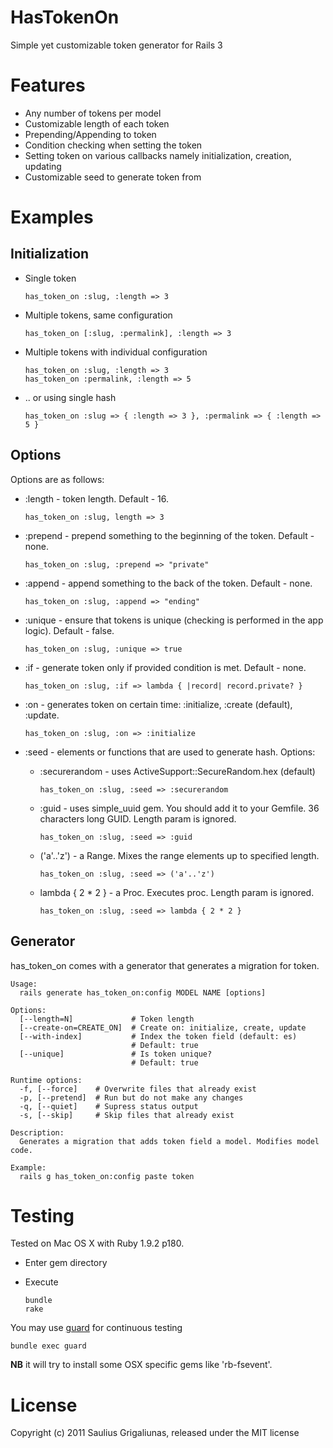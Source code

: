 # HasTokenOn

Simple yet customizable token generator for Rails 3

# Features

* Any number of tokens per model
* Customizable length of each token
* Prepending/Appending to token
* Condition checking when setting the token
* Setting token on various callbacks namely initialization, creation, updating
* Customizable seed to generate token from

# Examples

## Initialization

* Single token

      has_token_on :slug, :length => 3

* Multiple tokens, same configuration

      has_token_on [:slug, :permalink], :length => 3

* Multiple tokens with individual configuration

      has_token_on :slug, :length => 3
      has_token_on :permalink, :length => 5

* .. or using single hash

      has_token_on :slug => { :length => 3 }, :permalink => { :length => 5 }

## Options

Options are as follows:

* :length - token length. Default - 16.

      has_token_on :slug, length => 3

* :prepend - prepend something to the beginning of the token. Default - none.

      has_token_on :slug, :prepend => "private"

* :append - append something to the back of the token. Default - none.

      has_token_on :slug, :append => "ending"

* :unique - ensure that tokens is unique (checking is performed in the app logic). Default - false.

      has_token_on :slug, :unique => true

* :if - generate token only if provided condition is met. Default - none.

      has_token_on :slug, :if => lambda { |record| record.private? }

* :on - generates token on certain time: :initialize, :create (default), :update.

      has_token_on :slug, :on => :initialize

* :seed - elements or functions that are used to generate hash. Options:
  * :securerandom - uses ActiveSupport::SecureRandom.hex (default)

        has_token_on :slug, :seed => :securerandom

  * :guid - uses simple_uuid gem. You should add it to your Gemfile. 36 characters long GUID. Length param is ignored.

        has_token_on :slug, :seed => :guid

  * ('a'..'z') - a Range. Mixes the range elements up to specified length.

        has_token_on :slug, :seed => ('a'..'z')

  * lambda { 2 * 2 } - a Proc. Executes proc. Length param is ignored.

        has_token_on :slug, :seed => lambda { 2 * 2 }

## Generator

has_token_on comes with a generator that generates a migration for token.

    Usage:
      rails generate has_token_on:config MODEL NAME [options]

    Options:
      [--length=N]             # Token length
      [--create-on=CREATE_ON]  # Create on: initialize, create, update
      [--with-index]           # Index the token field (default: es)
                               # Default: true
      [--unique]               # Is token unique?
                               # Default: true

    Runtime options:
      -f, [--force]    # Overwrite files that already exist
      -p, [--pretend]  # Run but do not make any changes
      -q, [--quiet]    # Supress status output
      -s, [--skip]     # Skip files that already exist

    Description:
      Generates a migration that adds token field a model. Modifies model code.

    Example:
      rails g has_token_on:config paste token

# Testing

Tested on Mac OS X with Ruby 1.9.2 p180.

* Enter gem directory
* Execute

      bundle
      rake

You may use [guard](https://github.com/guard) for continuous testing

    bundle exec guard

**NB** it will try to install some OSX specific gems like 'rb-fsevent'.

# License

Copyright (c) 2011 Saulius Grigaliunas, released under the MIT license
